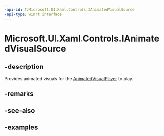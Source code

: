 ```yaml
---
-api-id: T:Microsoft.UI.Xaml.Controls.IAnimatedVisualSource
-api-type: winrt interface
---
```


<!-- Interface syntax.
public interface IAnimatedVisualSource 
-->

# Microsoft.UI.Xaml.Controls.IAnimatedVisualSource

## -description

Provides animated visuals for the [AnimatedVisualPlayer](animatedvisualplayer.md) to play.

## -remarks

## -see-also

## -examples

